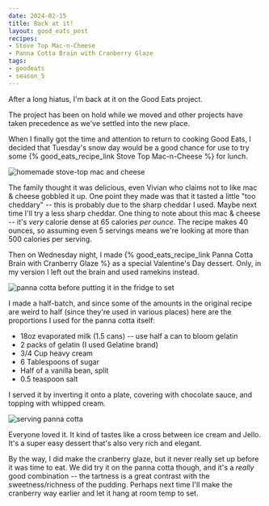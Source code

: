 ```yaml
---
date: 2024-02-15
title: Back at it!
layout: good_eats_post
recipes:
- Stove Top Mac-n-Cheese
- Panna Cotta Brain with Cranberry Glaze
tags:
- goodeats
- season_5
---
```


After a long hiatus, I'm back at it on the Good Eats project.

The project has been on hold while we moved and other projects have taken precedence as
we've settled into the new place.

When I finally got the time and attention to return to cooking Good Eats, I decided that
Tuesday's snow day would be a good chance for use to try some
{% good_eats_recipe_link Stove Top Mac-n-Cheese %} for lunch.

![homemade stove-top mac and cheese](https://lh3.googleusercontent.com/pw/ABLVV84-8jLFCnBDCt6MVnMudOE2dONPN1dvfAR04SYt_Hg9n17ynGOdRVVLR_ASk7XXeNxexHv1J30PUd_UiSXYr6e87F9dfhr1ftZjgHlY1JFvwtvyQH02-DJoxGyVkUD7BMPvmhI_u7E-L92pJrNqx-Lb=w2162-h1822-s-no-gm?w=600)

The family thought it was delicious, even Vivian who claims not to like mac & cheese
gobbled it up. One point they made was that it tasted a little "too cheddary" -- this
is probably due to the sharp cheddar I used. Maybe next time I'll try a less sharp
cheddar. One thing to note about this mac & cheese -- it's _very_ calorie dense at
65 calories _per ounce_. The recipe makes 40 ounces, so assuming even 5 servings means
we're looking at more than 500 calories per serving.

Then on Wednesday night, I made {% good_eats_recipe_link Panna Cotta Brain with Cranberry Glaze %}
as a special Valentine's Day dessert. Only, in my version I left out the brain and used
ramekins instead.

![panna cotta before putting it in the fridge to set](https://lh3.googleusercontent.com/pw/ABLVV866GsAON86os1l05cdJz4fT4uoGO16a5iIRs0upzCe_8hFYY8DP3zIymWOHD5hNArkiVqA-ZoFoGZyDxo56IUKUAlD1WnJWkdDd1TsW8gexO63Q_iOx_vrIvooytfaev7yWecVNQbXEN5lzv9uHvMCr=w2448-h1822-s-no-gm?w=600)

I made a half-batch, and since some of the amounts in the original recipe are weird
to half (since they're used in various places) here are the proportions I used for
the panna cotta itself:

* 18oz evaporated milk (1.5 cans) -- use half a can to bloom gelatin
* 2 packs of gelatin (I used Gelatine brand)
* 3/4 Cup heavy cream
* 6 Tablespoons of sugar
* Half of a vanilla bean, split
* 0.5 teaspoon salt

I served it by inverting it onto a plate, covering with chocolate sauce, and topping
with whipped cream.

![serving panna cotta](https://lh3.googleusercontent.com/pw/ABLVV873uJft3OwWV6dPdBwMgNOAVoWU8W8gf1vtPadZyr4_klQk-j7Ye8N07czzDIqiKA2hc5HqTE2BCFxgXc84KsQMEwnLg6MQSex_XxZYOux20wvE18-XtbxgZsQf_YAqxiN-_ZIY0GNJ1tfLdfsGA2hZ=w2108-h1822-s-no-gm?w=600)

Everyone loved it. It kind of tastes like a cross between ice cream and Jello. It's a
super easy dessert that's also very rich and elegant.

By the way, I did make the cranberry glaze, but it never really set up before it was time
to eat. We did try it on the panna cotta though, and it's a _really_ good combination --
the tartness is a great contrast with the sweetness/richness of the pudding. Perhaps next
time I'll make the cranberry way earlier and let it hang at room temp to set.

